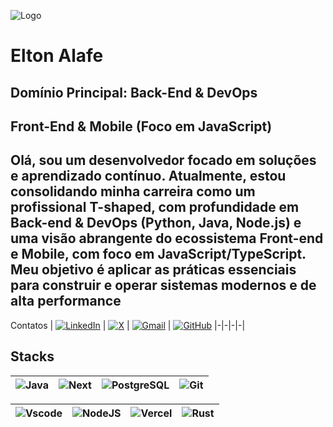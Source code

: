 

![Logo]()


# Elton Alafe
Domínio Principal: Back-End & DevOps  
---
Front-End & Mobile (Foco em JavaScript)
---
Olá, sou um desenvolvedor focado em soluções e aprendizado contínuo. Atualmente, estou consolidando minha carreira como um profissional T-shaped, com profundidade em Back-end & DevOps (Python, Java, Node.js) e uma visão abrangente do ecossistema Front-end e Mobile, com foco em JavaScript/TypeScript. Meu objetivo é aplicar as práticas essenciais para construir e operar sistemas modernos e de alta performance
---
Contatos
| [![LinkedIn](https://img.shields.io/badge/LinkedIn-0077B5?style=for-the-badge&logo=linkedin&logoColor=white)](https://www.linkedin.com/in/elton-alafe-7310891a6) | [![X](https://img.shields.io/badge/X-000?style=for-the-badge&logo=x)](https://twitter.com/EltonAlafe) | [![Gmail](https://img.shields.io/badge/Gmail-333333?style=for-the-badge&logo=gmail&logoColor=red)](mailto:eltonalafe@gmail.com) | [![GitHub](https://img.shields.io/badge/GitHub-100000?style=for-the-badge&logo=github&logoColor=white)](https://github.com/eltonalafe)
|-|-|-|-|

## Stacks

| ![Java](https://img.shields.io/badge/java-%23ED8B00.svg?style=for-the-badge&logo=openjdk&logoColor=white) |  ![Next](https://img.shields.io/badge/Next-black?style=for-the-badge&logo=next.js&logoColor=white) | ![PostgreSQL](https://img.shields.io/badge/PostgreSQL-000?style=for-the-badge&logo=postgresql) | ![Git](https://img.shields.io/badge/GIT-E44C30?style=for-the-badge&logo=git&logoColor=white) |
|-|-|-|-|

| ![Vscode](https://img.shields.io/badge/Vscode-007ACC?style=for-the-badge&logo=visual-studio-code&logoColor=white) | ![NodeJS](https://img.shields.io/badge/node.js-6DA55F?style=for-the-badge&logo=node.js&logoColor=white) | ![Vercel](https://img.shields.io/badge/vercel-%23000000.svg?style=for-the-badge&logo=vercel&logoColor=white) | ![Rust](https://img.shields.io/badge/rust-%23000000.svg?style=for-the-badge&logo=rust&logoColor=white) |
|-|-|-|-|
